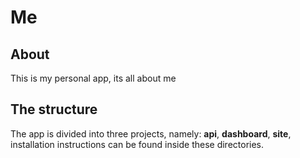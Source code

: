 # Me

## About

This is my personal app, its all about me

## The structure

The app is divided into three projects, namely: **api**, **dashboard**, **site**,  installation instructions can be found inside these directories.